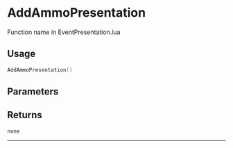 # AddAmmoPresentation
Function name in EventPresentation.lua
## Usage
```lua
AddAmmoPresentation()
```
## Parameters

## Returns
`none`

---